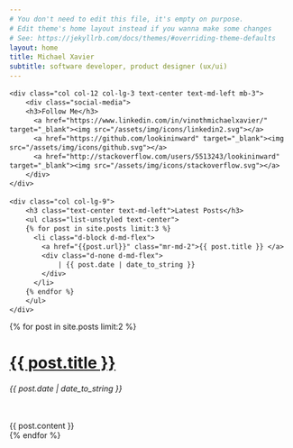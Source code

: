 ```yaml
---
# You don't need to edit this file, it's empty on purpose.
# Edit theme's home layout instead if you wanna make some changes
# See: https://jekyllrb.com/docs/themes/#overriding-theme-defaults
layout: home
title: Michael Xavier
subtitle: software developer, product designer (ux/ui)
---
```


<!-- Latest Posts and Socia Media -->
<div class="flex-column flex-md-row-reverse mb-5">

	<div class="col col-12 col-lg-3 text-center text-md-left mb-3">
	    <div class="social-media">
	    <h3>Follow Me</h3>
		  <a href="https://www.linkedin.com/in/vinothmichaelxavier/" target="_blank"><img src="/assets/img/icons/linkedin2.svg"></a>
		  <a href="https://github.com/lookininward" target="_blank"><img src="/assets/img/icons/github.svg"></a>
		  <a href="http://stackoverflow.com/users/5513243/lookininward" target="_blank"><img src="/assets/img/icons/stackoverflow.svg"></a>
		</div>
	</div>

	<div class="col col-lg-9">
		<h3 class="text-center text-md-left">Latest Posts</h3>
		<ul class="list-unstyled text-center">
		{% for post in site.posts limit:3 %}
		  <li class="d-block d-md-flex">
		    <a href="{{post.url}}" class="mr-md-2">{{ post.title }} </a>
		    <div class="d-none d-md-flex">
		    	| {{ post.date | date_to_string }}
		    </div>
		  </li>
		{% endfor %}
		</ul>
	</div>
</div>

<div class="horizontal-divider"></div>

<!-- Most Recent Post -->
<div class="row">
	<div class="col col-lg-12 align-self-center">
		<div class="recent-posts">
		{% for post in site.posts limit:2 %}
		    <h1 class="display-5"><a href="{{ post.url }}">{{ post.title }}</a></h1>
		    <h6>{{ post.date | date_to_string }}</h6><br/>
		    {{ post.content }}
		    <div class="horizontal-divider"></div>
		{% endfor %}
		</div>
	</div>
</div>
